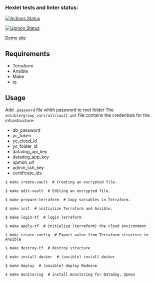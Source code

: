 ### Hexlet tests and linter status:
[![Actions Status](https://github.com/Alexander951/devops-for-programmers-project-77/actions/workflows/hexlet-check.yml/badge.svg)](https://github.com/Alexander951/devops-for-programmers-project-77/actions)

[![Upmon Status](https://www.upmon.com/badge/13f88b50-948c-4e00-bc1f-29ec08/07Xy0mSI-2.svg)](https://www.upmon.com/projects/f88d97d9-f4d9-4d01-9300-d22d9b771030/checks/)

[Demo site](https://hexlet.web-programmer.kz/)

## Requirements
- Terraform
- Ansible
- Make
- jq

## Usage
Add `.password` file whith password to root folder
The `ansible/group_vars/all/vault.yml` file contains the credentials for the infrastructure: 
- db_password
- yc_token
- yc_cloud_id
- yc_folder_id
- datadog_api_key
- datadog_app_key
- upmon_url
- admin_ssh_key
- certificate_ids



```
$ make create-vault  # Creating an encrypted file.
```
```
$ make edit-vault  # Editing an encrypted file.
```
```
$ make prepare-terraform  # Copy variables in Terraform.
```
```
$ make init  # initialize Terraform and Ansible.
```
```
$ make login-tf  # login Terraform
```
```
$ make apply-tf  # initialize (terraform) the cloud environment
```
```
$ make create-config  # Export value from Terraform structure to Ansible
```
```
$ make destroy-tf  # destroy structure
```
```
$ make install-docker  # (ansible) install docker 
```
```
$ make deploy  # (ansible) deploy Redmine 
```
```
$ make monitoring  # install monitoring for Datadog, Upmon 
```


